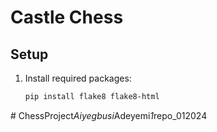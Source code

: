# Castle Chess

## Setup

1. Install required packages:

   ```bash
   pip install flake8 flake8-html
#   C h e s s P r o j e c t _ A i y e g b u s i _ A d e y e m i _ 1 _ r e p o _ 0 1 2 0 2 4  
 
